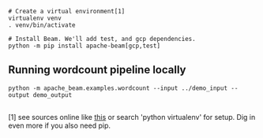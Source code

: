 
```
# Create a virtual environment[1]
virtualenv venv
. venv/bin/activate

# Install Beam. We'll add test, and gcp dependencies.
python -m pip install apache-beam[gcp,test]
```

## Running wordcount pipeline locally

```
python -m apache_beam.examples.wordcount --input ../demo_input --output demo_output
```












## 
## 



[1] see sources online like [this](https://realpython.com/python-virtual-environments-a-primer/) or search 'python virtualenv' for setup.  Dig in even more if you also need pip.  
